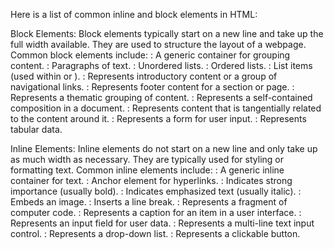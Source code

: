 Here is a list of common inline and block elements in HTML:


Block Elements:
Block elements typically start on a new line and take up the full width available. They are used to structure the layout of a webpage. Common block elements include:
: A generic container for grouping content.
: Paragraphs of text.
: Unordered lists.
: Ordered lists.
: List items (used within or ).
: Represents introductory content or a group of navigational links.
: Represents footer content for a section or page.
: Represents a thematic grouping of content.
: Represents a self-contained composition in a document.
: Represents content that is tangentially related to the content around it.
: Represents a form for user input.
: Represents tabular data.


Inline Elements:
Inline elements do not start on a new line and only take up as much width as necessary. They are typically used for styling or formatting text. Common inline elements include:
: A generic inline container for text.
: Anchor element for hyperlinks.
: Indicates strong importance (usually bold).
: Indicates emphasized text (usually italic).
: Embeds an image.
: Inserts a line break.
: Represents a fragment of computer code.
: Represents a caption for an item in a user interface.
: Represents an input field for user data.
: Represents a multi-line text input control.
: Represents a drop-down list.
: Represents a clickable button.